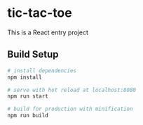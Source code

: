 # tic-tac-toe
This is a React entry project

## Build Setup

``` bash
# install dependencies
npm install

# serve with hot reload at localhost:8080
npm run start

# build for production with minification
npm run build
